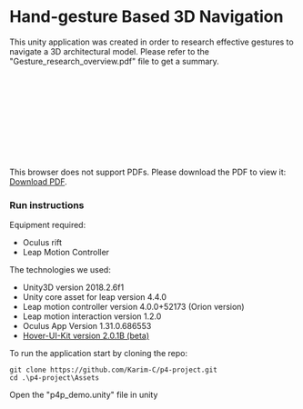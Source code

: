 # Hand-gesture Based 3D Navigation

This unity application was created in order to research effective gestures to navigate a 3D architectural model. Please refer to the "Gesture_research_overview.pdf" file to get a summary.

<object data="https://github.com/Karim-C/p4-project/blob/main/Gesture_research_overview.pdf" type="application/pdf" width="700px" height="700px">
    <embed src="https://github.com/Karim-C/p4-project/blob/main/Gesture_research_overview.pdf">
        <p>This browser does not support PDFs. Please download the PDF to view it: <a href="http://yoursite.com/the.pdf">Download PDF</a>.</p>
    </embed>
</object>


### Run instructions

Equipment required:
- Oculus rift
- Leap Motion Controller

The technologies we used:
- Unity3D version 2018.2.6f1
- Unity core asset for leap version 4.4.0
- Leap motion controller version 4.0.0+52173 (Orion version)
- Leap motion  interaction version 1.2.0
- Oculus App Version 1.31.0.686553
- [Hover-UI-Kit version 2.0.1B (beta)](https://github.com/aestheticinteractive/Hover-UI-Kit)

To run the application start by cloning the repo:

```shell
git clone https://github.com/Karim-C/p4-project.git
cd .\p4-project\Assets
```
Open the "p4p_demo.unity" file in unity
 

